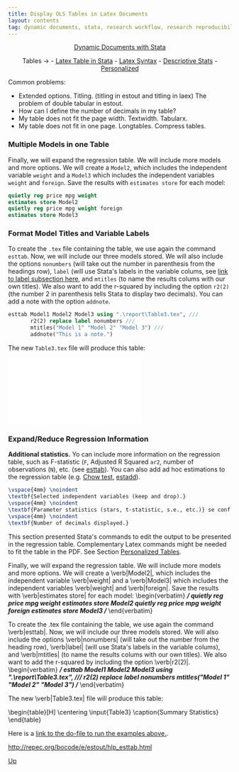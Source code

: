 ```yaml
---
title: Display OLS Tables in Latex Documents
layout: contents
tag: dynamic documents, stata, research workflow, research reproducibility, reproducible research, social sciences
---
```


<a name="Contents"></a>
<p style="text-align: center;">
<a href="https://crenteriam.github.io/training/dynamic-documents/dynamicdocs-stata/">Dynamic Documents with Stata</a>
</p>
<p style="text-align: center;">
Tables &rarr; - <a href="https://crenteriam.github.io/training/dynamic-documents/tables-stata/">Latex Table in Stata</a> - <a href="https://crenteriam.github.io/training/dynamic-documents/tables-latex/">Latex Syntax</a> - <a href="https://crenteriam.github.io/training/dynamic-documents/tables-descriptives/">Descriptive Stats</a> - <a href="https://crenteriam.github.io/training/dynamic-documents/tables-personalized/">Personalized</a>
</p>



Common problems:
- Extended options. Titling. (titling in estout and titling in laex) The problem of double tabular in estout.
- How can I define the number of decimals in my table?
- My table does not fit the page width. Textwidth. Tabularx.
- My table does not fit in one page. Longtables. Compress tables.

### Multiple Models in one Table

Finally, we will expand the regression table. We will include more models and more options. We will create a `Model2`, which includes the independent variable `weight` and a `Model3` which includes the independent variables `weight` and `foreign`. Save the results with `estimates store` for each model:

```stata
quietly reg price mpg weight
estimates store Model2
quietly reg price mpg weight foreign
estimates store Model3
```
### Format Model Titles and Variable Labels

To create the `.tex` file containing the table, we use again the command `esttab`. Now, we will include our three models stored. We will also include the options `nonumbers` (will take out the number in parenthesis from the headings row), `label` (will use Stata's labels in the variable colums, see [link to label subsection here](), and `mtitles` (to name the results colums with our own titles). We also want to add the r-squared by including the option `r2(2)` (the number 2 in parenthesis tells Stata to display two decimals). You can add a note with the option `addnote`.

```stata
esttab Model1 Model2 Model3 using ".\report\Table3.tex", ///
       r2(2) replace label nonumbers ///
       mtitles("Model 1" "Model 2" "Model 3") ///
       addnote("This is a note.")
```

The new `Table3.tex` file will produce this table:

![Summary Statistics](Ancillary/Tables/04_01_Table3.tex)

### Expand/Reduce Regression Information

**Additional statistics.** Yo can include more information on the regression table, such as F-statistic (`F`, Adjusted R Squared `ar2`, number of observations (`N`), etc. (see [esttab](http://repec.sowi.unibe.ch/stata/estout/esttab.html)). You can also add ad hoc estimations to the regression table (e.g. [Chow test](http://personal.rhul.ac.uk/uhte/006/ec5040/chow\%20test.pdf), [estadd](http://repec.sowi.unibe.ch/stata/estout/estadd.html)).

```latex
\vspace{4mm} \noindent
\textbf{Selected independent variables (keep and drop).}
\vspace{4mm} \noindent
\textbf{Parameter statistics (stars, t-statistic, s.e., etc.)} se conf interv, p-value, t-statistic, stars.
\vspace{4mm} \noindent
\textbf{Number of decimals displayed.}
```

This section presented Stata's commands to edit the output to be presented in the regression table. Complementary Latex commands might be needed to fit the table in the PDF. See Section [Personalized Tables](tables-personalized.md).

Finally, we will expand the regression table. We will include more models and more
options. We will create a \verb|Model2|, which includes the independent variable
\verb|weight| and a \verb|Model3| which includes the independent variables
\verb|weight| and \verb|foreign|. Save the results with \verb|estimates store|
for each model:
\begin{verbatim}
***/
quietly reg price mpg weight
estimates store Model2
quietly reg price mpg weight foreign
estimates store Model3
/***
\end{verbatim}

To create the .tex file containing the table, we use again the command \verb|esttab|.
Now, we will include our three models stored. We will also include the options
\verb|nonumbers| (will take out the number from the heading row), \verb|label|
(will use Stata's labels in the variable colums), and \verb|mtitles| (to name
the results colums with our own titles). We also want to add the r-squared by
including the option \verb|r2(2)|.
\begin{verbatim}
***/
esttab Model1 Model2 Model3 using ".\report\Table3.tex", ///
r2(2) replace label nonumbers mtitles("Model 1" "Model 2" "Model 3")
/***
\end{verbatim}

The new \verb|Table3.tex| file will produce this table:

\begin{table}[H]
\centering
	\input{Table3}
\caption{Summary Statistics}
\end{table}

Here is a [link to the do-file to run the examples above.](TBD).

http://repec.org/bocode/e/estout/hlp_esttab.html

[Up](#Contents)
